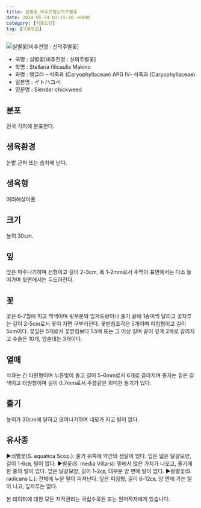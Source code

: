 ```yaml
---
title: 실별꽃_비추천명신의주별꽃
date: 2024-05-24 03:15:16 +0800
category: [식물도감]
tag: [식물도감]
---
```




![실별꽃[비추천명 : 신의주별꽃]](/fileUpload/plants/basic/Caryophyllaceae/Stellaria/10277/1_th2.JPG)
- 국명 : 실별꽃[비추천명 : 신의주별꽃]
- 학명 : Stellaria filicaulis Makino
- 과명 : 앵글러 - 석죽과 (Caryophyllaceae) APG Ⅳ- 석죽과 (Caryophyllaceae)
- 일본명 : イトハコベ
- 영문명 : Slender chickweed


## 분포
전국 각지에 분포한다.
## 생육환경
논밭 근처 또는 습지에 난다.
## 생육형
여러해살이풀
## 크기
높이 30cm.
## 잎
잎은 마주나기하며 선형이고 길이 2-3cm, 폭 1-2mm로서 주맥이 표면에서는 다소 들어가며 뒷면에서는 두드러진다.
## 꽃
꽃은 6-7월에 피고 백색이며 윗부분의 잎겨드랑이나 줄기 끝에 1송이씩 달리고 꽃자루는 길이 2-5cm로서 꽃이 지면 구부러진다. 꽃받침조각은 5개이며 피침형이고 길이 5cm이다. 꽃잎은 5개로서 꽃받침보다 1.5배 또는 그 이상 길며 끝이 깊게 2개로 갈라지고 수술은 10개, 암술대는 3개이다.
## 열매
삭과는 긴 타원형이며 누른빛이 돌고 길이 5-6mm로서 6개로 갈라지며 종자는 짙은 갈색이고 타원형이며 길이 0.7mm로서 주름같은 희미한 돌기가 있다.
## 줄기
높이가 30cm에 달하고 모여나기하며 네모가 지고 털이 없다.
## 유사종
▶쇠별꽃(S. aquatica Scop.): 줄기 위쪽에 약간의 샘털이 있다. 잎은 넓은 달걀모양, 길이 1-6㎝, 털이 없다. ▶별꽃(S. media Villars): 밑에서 많은 가지가 나오고, 줄기에 한 줄의 털이 있다. 잎은 달걀모양, 길이 1-2㎝, 대부분 양 면에 털이 없다.▶왕별꽃(S. radicans L.): 전체에 누운 털이 퍼져난다. 잎은 피침형, 길이 6-12㎝, 양 면에 가는 털이 나고, 잎자루는 없다.






본 데이터에 대한 모든 저작권리는 국립수목원 또는 원저작자에게 있습니다.

